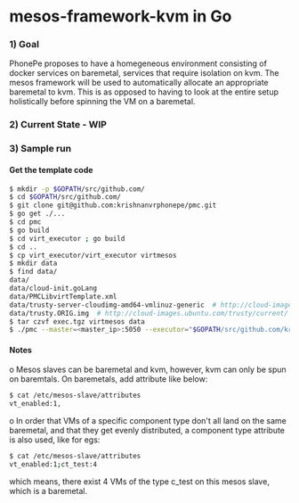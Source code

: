 # mesos-framework-kvm in Go

### 1) Goal
PhonePe proposes to have a homegeneous environment consisting of docker services on baremetal, services that require isolation on kvm. The mesos framework will be used to automatically allocate an appropriate baremetal to kvm. This is as opposed to having to look at the entire setup holistically before spinning the VM on a baremetal.

### 2) Current State - WIP

### 3) Sample run

#### Get the template code

```sh
$ mkdir -p $GOPATH/src/github.com/
$ cd $GOPATH/src/github.com/
$ git clone git@github.com:krishnanvrphonepe/pmc.git
$ go get ./...
$ cd pmc
$ go build
$ cd virt_executor ; go build
$ cd ..
$ cp virt_executor/virt_executor virtmesos
$ mkdir data
$ find data/
data/
data/cloud-init.goLang
data/PMCLibvirtTemplate.xml
data/trusty-server-cloudimg-amd64-vmlinuz-generic  # http://cloud-images.ubuntu.com/trusty/current/
data/trusty.ORIG.img  # http://cloud-images.ubuntu.com/trusty/current/ <- whatever suits you
$ tar czvf exec.tgz virtmesos data
$ ./pmc --master=<master_ip>:5050 --executor="$GOPATH/src/github.com/krishnanvrphonepe/pmc/exec.tgz" --logtostderr=true --address=<master_ip>
```

####  Notes
o Mesos slaves can be baremetal and kvm, however, kvm can only be spun on baremtals. On baremetals, add attribute like below:

```sh
$ cat /etc/mesos-slave/attributes 
vt_enabled:1,
```
o In order that VMs of a specific component type don't all land on the same baremetal, and that they get evenly distributed, a component type attribute is also used, like for egs:

```sh
$ cat /etc/mesos-slave/attributes 
vt_enabled:1;ct_test:4
```
which means, there exist 4 VMs of the type c_test on this mesos slave, which is a baremetal. 

